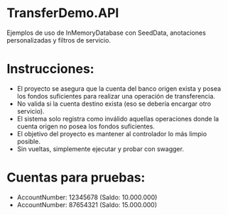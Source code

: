 # TransferDemo.API
Ejemplos de uso de InMemoryDatabase con SeedData, anotaciones personalizadas y filtros de servicio.

# Instrucciones:
- El proyecto se asegura que la cuenta del banco origen exista y posea los fondos suficientes para realizar una operación de transferencia.
- No valida si la cuenta destino exista (eso se debería encargar otro servicio).
- El sistema solo registra como inválido aquellas operaciones donde la cuenta origen no posea los fondos suficientes.
- El objetivo del proyecto es mantener al controlador lo más limpio posible.
- Sin vueltas, simplemente ejecutar y probar con swagger.

# Cuentas para pruebas:
- AccountNumber: 12345678 (Saldo: 10.000.000)
- AccountNumber: 87654321 (Saldo: 15.000.000)
